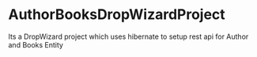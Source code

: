 # AuthorBooksDropWizardProject
Its a DropWizard project which uses hibernate to setup rest api for Author and Books Entity
